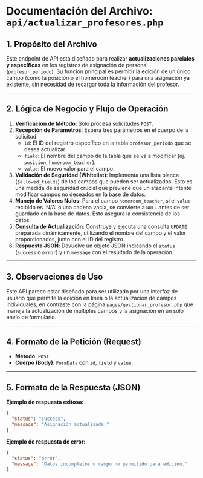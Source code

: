 # Documentación del Archivo: `api/actualizar_profesores.php`

## 1. Propósito del Archivo

Este endpoint de API está diseñado para realizar **actualizaciones parciales y específicas** en los registros de asignación de personal (`profesor_periodo`). Su función principal es permitir la edición de un único campo (como la posición o el homeroom teacher) para una asignación ya existente, sin necesidad de recargar toda la información del profesor.

---

## 2. Lógica de Negocio y Flujo de Operación

1.  **Verificación de Método**: Solo procesa solicitudes `POST`.
2.  **Recepción de Parámetros**: Espera tres parámetros en el cuerpo de la solicitud:
    *   `id`: El ID del registro específico en la tabla `profesor_periodo` que se desea actualizar.
    *   `field`: El nombre del campo de la tabla que se va a modificar (ej. `posicion`, `homeroom_teacher`).
    *   `value`: El nuevo valor para el campo.
3.  **Validación de Seguridad (Whitelist)**: Implementa una lista blanca (`$allowed_fields`) de los campos que pueden ser actualizados. Esto es una medida de seguridad crucial que previene que un atacante intente modificar campos no deseados en la base de datos.
4.  **Manejo de Valores Nulos**: Para el campo `homeroom_teacher`, si el `value` recibido es 'N/A' o una cadena vacía, se convierte a `NULL` antes de ser guardado en la base de datos. Esto asegura la consistencia de los datos.
5.  **Consulta de Actualización**: Construye y ejecuta una consulta `UPDATE` preparada dinámicamente, utilizando el nombre del campo y el valor proporcionados, junto con el ID del registro.
6.  **Respuesta JSON**: Devuelve un objeto JSON indicando el `status` (`success` o `error`) y un `message` con el resultado de la operación.

---

## 3. Observaciones de Uso

Este API parece estar diseñado para ser utilizado por una interfaz de usuario que permite la edición en línea o la actualización de campos individuales, en contraste con la página `pages/gestionar_profesor.php` que maneja la actualización de múltiples campos y la asignación en un solo envío de formulario.

---

## 4. Formato de la Petición (Request)

*   **Método**: `POST`
*   **Cuerpo (Body)**: `FormData` con `id`, `field` y `value`.

---

## 5. Formato de la Respuesta (JSON)

**Ejemplo de respuesta exitosa:**
```json
{
  "status": "success",
  "message": "Asignación actualizada."
}
```

**Ejemplo de respuesta de error:**
```json
{
  "status": "error",
  "message": "Datos incompletos o campo no permitido para edición."
}
```
